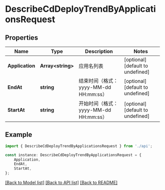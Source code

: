 # DescribeCdDeployTrendByApplicationsRequest


## Properties

Name | Type | Description | Notes
------------ | ------------- | ------------- | -------------
**Application** | **Array&lt;string&gt;** | 应用名列表 | [optional] [default to undefined]
**EndAt** | **string** | 结束时间（格式：yyyy-MM-dd HH:mm:ss） | [optional] [default to undefined]
**StartAt** | **string** | 开始时间（格式：yyyy-MM-dd HH:mm:ss） | [optional] [default to undefined]

## Example

```typescript
import { DescribeCdDeployTrendByApplicationsRequest } from './api';

const instance: DescribeCdDeployTrendByApplicationsRequest = {
    Application,
    EndAt,
    StartAt,
};
```

[[Back to Model list]](../README.md#documentation-for-models) [[Back to API list]](../README.md#documentation-for-api-endpoints) [[Back to README]](../README.md)
